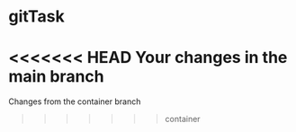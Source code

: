 # gitTask
<<<<<<< HEAD
Your changes in the main branch
=======
Changes from the container branch
>>>>>>> container
